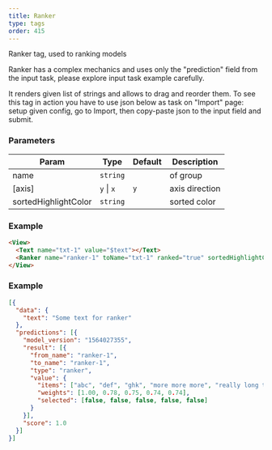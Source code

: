 ```yaml
---
title: Ranker
type: tags
order: 415
---
```


Ranker tag, used to ranking models

Ranker has a complex mechanics and uses only the "prediction" field from the input task,
please explore input task example carefully.

It renders given list of strings and allows to drag and reorder them.
To see this tag in action you have to use json below as task on "Import" page:
setup given config, go to Import, then copy-paste json to the input field and submit.

### Parameters

| Param | Type | Default | Description |
| --- | --- | --- | --- |
| name | <code>string</code> |  | of group |
| [axis] | <code>y</code> \| <code>x</code> | <code>y</code> | axis direction |
| sortedHighlightColor | <code>string</code> |  | sorted color |

### Example
```html
<View>
  <Text name="txt-1" value="$text"></Text>
  <Ranker name="ranker-1" toName="txt-1" ranked="true" sortedHighlightColor="red"></Ranker>
</View>
```
### Example
```json
[{
  "data": {
    "text": "Some text for ranker"
  },
  "predictions": [{
    "model_version": "1564027355",
    "result": [{
      "from_name": "ranker-1",
      "to_name": "ranker-1",
      "type": "ranker",
      "value": {
        "items": ["abc", "def", "ghk", "more more more", "really long text"],
        "weights": [1.00, 0.78, 0.75, 0.74, 0.74],
        "selected": [false, false, false, false, false]
      }
    }],
    "score": 1.0
  }]
}]
```
